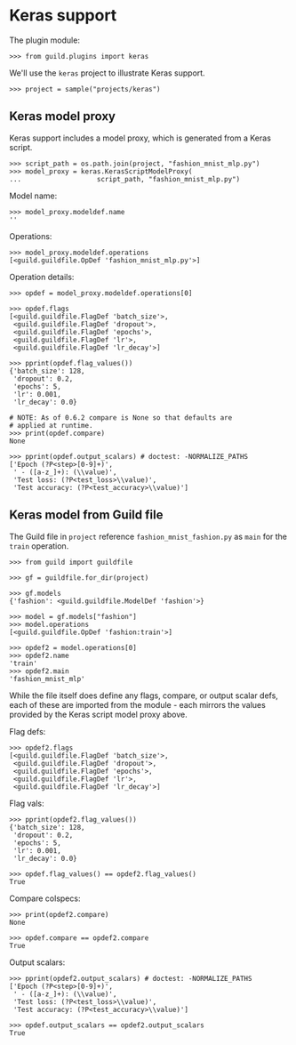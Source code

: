 # Keras support

The plugin module:

    >>> from guild.plugins import keras

We'll use the `keras` project to illustrate Keras support.

    >>> project = sample("projects/keras")

## Keras model proxy

Keras support includes a model proxy, which is generated from a Keras
script.

    >>> script_path = os.path.join(project, "fashion_mnist_mlp.py")
    >>> model_proxy = keras.KerasScriptModelProxy(
    ...                   script_path, "fashion_mnist_mlp.py")

Model name:

    >>> model_proxy.modeldef.name
    ''

Operations:

    >>> model_proxy.modeldef.operations
    [<guild.guildfile.OpDef 'fashion_mnist_mlp.py'>]

Operation details:

    >>> opdef = model_proxy.modeldef.operations[0]

    >>> opdef.flags
    [<guild.guildfile.FlagDef 'batch_size'>,
     <guild.guildfile.FlagDef 'dropout'>,
     <guild.guildfile.FlagDef 'epochs'>,
     <guild.guildfile.FlagDef 'lr'>,
     <guild.guildfile.FlagDef 'lr_decay'>]

    >>> pprint(opdef.flag_values())
    {'batch_size': 128,
     'dropout': 0.2,
     'epochs': 5,
     'lr': 0.001,
     'lr_decay': 0.0}

    # NOTE: As of 0.6.2 compare is None so that defaults are
    # applied at runtime.
    >>> print(opdef.compare)
    None

    >>> pprint(opdef.output_scalars) # doctest: -NORMALIZE_PATHS
    ['Epoch (?P<step>[0-9]+)',
     ' - ([a-z_]+): (\\value)',
     'Test loss: (?P<test_loss>\\value)',
     'Test accuracy: (?P<test_accuracy>\\value)']

## Keras model from Guild file

The Guild file in `project` reference `fashion_mnist_fashion.py` as
`main` for the `train` operation.

    >>> from guild import guildfile

    >>> gf = guildfile.for_dir(project)

    >>> gf.models
    {'fashion': <guild.guildfile.ModelDef 'fashion'>}

    >>> model = gf.models["fashion"]
    >>> model.operations
    [<guild.guildfile.OpDef 'fashion:train'>]

    >>> opdef2 = model.operations[0]
    >>> opdef2.name
    'train'
    >>> opdef2.main
    'fashion_mnist_mlp'

While the file itself does define any flags, compare, or output scalar
defs, each of these are imported from the module - each mirrors the
values provided by the Keras script model proxy above.

Flag defs:

    >>> opdef2.flags
    [<guild.guildfile.FlagDef 'batch_size'>,
     <guild.guildfile.FlagDef 'dropout'>,
     <guild.guildfile.FlagDef 'epochs'>,
     <guild.guildfile.FlagDef 'lr'>,
     <guild.guildfile.FlagDef 'lr_decay'>]

Flag vals:

    >>> pprint(opdef2.flag_values())
    {'batch_size': 128,
     'dropout': 0.2,
     'epochs': 5,
     'lr': 0.001,
     'lr_decay': 0.0}

    >>> opdef.flag_values() == opdef2.flag_values()
    True

Compare colspecs:

    >>> print(opdef2.compare)
    None

    >>> opdef.compare == opdef2.compare
    True

Output scalars:

    >>> pprint(opdef2.output_scalars) # doctest: -NORMALIZE_PATHS
    ['Epoch (?P<step>[0-9]+)',
     ' - ([a-z_]+): (\\value)',
     'Test loss: (?P<test_loss>\\value)',
     'Test accuracy: (?P<test_accuracy>\\value)']

    >>> opdef.output_scalars == opdef2.output_scalars
    True
